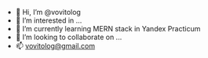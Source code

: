- 👋 Hi, I’m @vovitolog
- 👀 I’m interested in ...
- 🌱 I’m currently learning MERN stack in Yandex Practicum
- 💞️ I’m looking to collaborate on ...
- 📫 vovitolog@gmail.com

<!---
vovitolog/vovitolog is a ✨ special ✨ repository because its `README.md` (this file) appears on your GitHub profile.
You can click the Preview link to take a look at your changes.
--->
